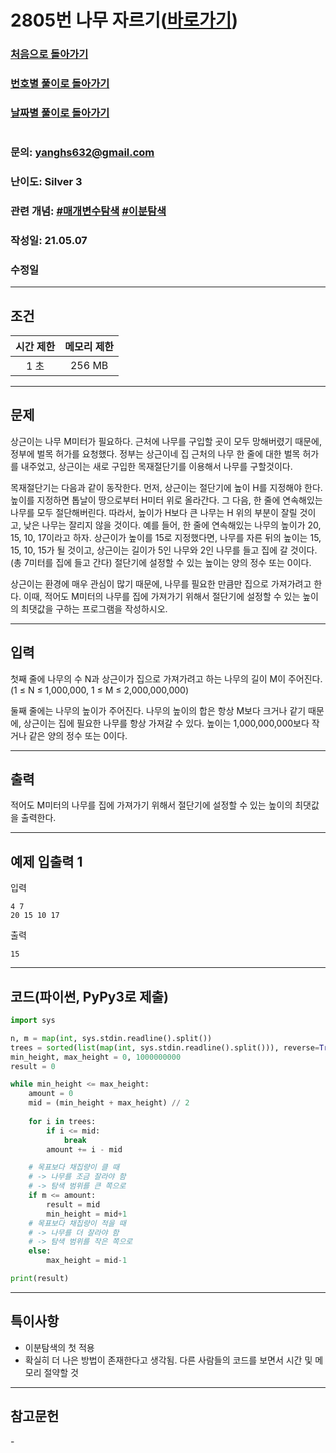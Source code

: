 # 2805번 나무 자르기([바로가기](https://www.acmicpc.net/problem/2805))

### [처음으로 돌아가기](/README.md)
### [번호별 풀이로 돌아가기](README.md)
### [날짜별 풀이로 돌아가기](/Sort%20by%20date.md)
#
### 문의: yanghs632@gmail.com
### 난이도: Silver 3
### 관련 개념: [#매개변수탐색](https://www.acmicpc.net/problemset?sort=ac_desc&algo=170) [#이분탐색](https://www.acmicpc.net/problemset?sort=ac_desc&algo=12) 
### 작성일: 21.05.07
### 수정일

---
## 조건
시간 제한|메모리 제한|
:---:|:---:
1 초|256 MB

---
## 문제
상근이는 나무 M미터가 필요하다. 근처에 나무를 구입할 곳이 모두 망해버렸기 때문에, 정부에 벌목 허가를 요청했다. 정부는 상근이네 집 근처의 나무 한 줄에 대한 벌목 허가를 내주었고, 상근이는 새로 구입한 목재절단기를 이용해서 나무를 구할것이다.

목재절단기는 다음과 같이 동작한다. 먼저, 상근이는 절단기에 높이 H를 지정해야 한다. 높이를 지정하면 톱날이 땅으로부터 H미터 위로 올라간다. 그 다음, 한 줄에 연속해있는 나무를 모두 절단해버린다. 따라서, 높이가 H보다 큰 나무는 H 위의 부분이 잘릴 것이고, 낮은 나무는 잘리지 않을 것이다. 예를 들어, 한 줄에 연속해있는 나무의 높이가 20, 15, 10, 17이라고 하자. 상근이가 높이를 15로 지정했다면, 나무를 자른 뒤의 높이는 15, 15, 10, 15가 될 것이고, 상근이는 길이가 5인 나무와 2인 나무를 들고 집에 갈 것이다. (총 7미터를 집에 들고 간다) 절단기에 설정할 수 있는 높이는 양의 정수 또는 0이다.

상근이는 환경에 매우 관심이 많기 때문에, 나무를 필요한 만큼만 집으로 가져가려고 한다. 이때, 적어도 M미터의 나무를 집에 가져가기 위해서 절단기에 설정할 수 있는 높이의 최댓값을 구하는 프로그램을 작성하시오.

---
## 입력
첫째 줄에 나무의 수 N과 상근이가 집으로 가져가려고 하는 나무의 길이 M이 주어진다. (1 ≤ N ≤ 1,000,000, 1 ≤ M ≤ 2,000,000,000)

둘째 줄에는 나무의 높이가 주어진다. 나무의 높이의 합은 항상 M보다 크거나 같기 때문에, 상근이는 집에 필요한 나무를 항상 가져갈 수 있다. 높이는 1,000,000,000보다 작거나 같은 양의 정수 또는 0이다.

---
## 출력
적어도 M미터의 나무를 집에 가져가기 위해서 절단기에 설정할 수 있는 높이의 최댓값을 출력한다.

---
## 예제 입출력 1
입력
```
4 7
20 15 10 17
```

출력
```
15
```

---
## 코드(파이썬, PyPy3로 제출)
```python
import sys

n, m = map(int, sys.stdin.readline().split())
trees = sorted(list(map(int, sys.stdin.readline().split())), reverse=True)
min_height, max_height = 0, 1000000000
result = 0

while min_height <= max_height:
    amount = 0
    mid = (min_height + max_height) // 2
    
    for i in trees:
        if i <= mid:
            break
        amount += i - mid

    # 목표보다 채집량이 클 때
    # -> 나무를 조금 잘라야 함
    # -> 탐색 범위를 큰 쪽으로
    if m <= amount:
        result = mid
        min_height = mid+1
    # 목표보다 채집량이 적을 때
    # -> 나무를 더 잘라야 함
    # -> 탐색 범위를 작은 쪽으로
    else:
        max_height = mid-1

print(result)
```

---
## 특이사항
- 이분탐색의 첫 적용
- 확실히 더 나은 방법이 존재한다고 생각됨. 다른 사람들의 코드를 보면서 시간 및 메모리 절약할 것

---
## 참고문헌
\-